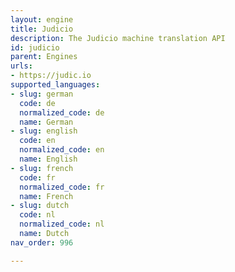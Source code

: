 ```yaml
---
layout: engine
title: Judicio
description: The Judicio machine translation API
id: judicio
parent: Engines
urls:
- https://judic.io
supported_languages:
- slug: german
  code: de
  normalized_code: de
  name: German
- slug: english
  code: en
  normalized_code: en
  name: English
- slug: french
  code: fr
  normalized_code: fr
  name: French
- slug: dutch
  code: nl
  normalized_code: nl
  name: Dutch
nav_order: 996

---
```



